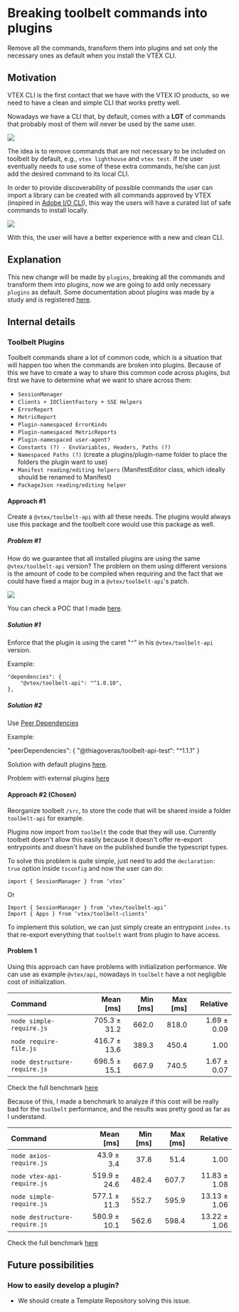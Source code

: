 # Breaking toolbelt commands into plugins

Remove all the commands, transform them into plugins and set only the necessary ones as default when you install the VTEX CLI.

## Motivation

VTEX CLI is the first contact that we have with the VTEX IO products, so we need to have a clean and simple CLI that works pretty well.

Nowadays we have a CLI that, by default, comes with a **LOT** of commands that probably most of them will never be used by the same user.

![](https://i.imgur.com/2GIq2Ep.png)

The idea is to remove commands that are not necessary to be included on toolbelt by default, e.g., `vtex lighthouse` and `vtex test`. If the user eventually needs to use some of these extra commands, he/she can just add the desired command to its local CLI.

In order to provide discoverability of possible commands the user can import a library can be created with all commands approved by VTEX (inspired in  [Adobe I/O CLI](https://github.com/adobe/aio-cli)), this way the users will have a curated list of safe commands to install locally.

![](https://i.imgur.com/TXS0MmO.png)

With this, the user will have a better experience with a new and clean CLI.

## Explanation

This new change will be made by `plugins`, breaking all the commands and transform them into plugins, now we are going to add only necessary `plugins` as default. Some documentation about plugins was made by a study and is registered [here](https://github.com/VerasThiago/CLIBenchmark/blob/master/Oclif/docs/ABOUTME.md).

## Internal details

### Toolbelt Plugins

Toolbelt commands share a lot of common code, which is a situation that will happen too when the commands are broken into plugins. Because of this we have to create a way to share this common code across plugins, but first we have to determine what we want to share across them:

- `SessionManager`
- `Clients + IOClientFactory + SSE Helpers`
- `ErrorReport`
- `MetricReport`
- `Plugin-namespaced ErrorKinds`
- `Plugin-namespaced MetricReports`
- `Plugin-namespaced user-agent?`
- `Constants (?) - EnvVariables, Headers, Paths (?)`
- `Namespaced Paths (?)` (create a plugins/plugin-name folder to place the folders the plugin want to use)
- `Manifest reading/editing helpers` (ManifestEditor class, which ideally should be renamed to Manifest)
- `PackageJson reading/editing helper`

#### Approach #1
Create a `@vtex/toolbelt-api` with all these needs. The plugins would always use this package and the toolbelt core would use this package as well.

##### Problem #1

How do we guarantee that all installed plugins are using the same `@vtex/toolbelt-api` version? The problem on them using different versions is the amount of code to be compiled when requiring and the fact that we could have fixed a major bug in a `@vtex/toolbelt-api`'s patch. 

![](https://i.imgur.com/WTBuh0Y.png)

You can check a POC that I made [here](https://github.com/VerasThiago/npmPackageTests).


##### Solution #1

Enforce that the plugin is using the caret "`^`" in his `@vtex/toolbelt-api` version.

Example:
```
"dependencies": {
    "@vtex/toolbelt-api": "^1.0.10",
},
```

##### Solution #2

Use [Peer Dependencies](https://nodejs.org/es/blog/npm/peer-dependencies/)

Example:

"peerDependencies": {
  "@thiagoveras/toolbelt-api-test": "^1.1.1"
}

Solution with default plugins [here](https://github.com/VerasThiago/npmPackageTests/pull/1).

Problem with external plugins [here](https://github.com/VerasThiago/npmPackageTests/pull/1#issuecomment-647696211)


#### Approach #2 (**Chosen**)

Reorganize toolbelt `/src`, to store the code that will be shared inside a folder `toolbelt-api` for example.

Plugins now import from `toolbelt` the code that they will use. Currently toolbelt doesn't allow this easily because it doesn't offer re-export entrypoints and doesn't have on the published bundle the typescript types.

To solve this problem is quite simple, just need to add the `declaration: true` option inside `tsconfig` and now the user can do:

```
import { SessionManager } from ‘vtex’
```

Or

```
Import { SessionManager } from ‘vtex/toolbelt-api’
Import { Apps } from ‘vtex/toolbelt-clients’
```

To implement this solution, we can just simply create an entrypoint `index.ts` that re-export everything that `toolbelt` want from plugin to have access.

#### Problem 1

Using this approach can have problems with initialization performance. We can use as example `@vtex/api`, nowadays in `toolbelt` have a not negligible cost of initialization.

| Command | Mean [ms] | Min [ms] | Max [ms] | Relative |
|:---|---:|---:|---:|---:|
| `node simple-require.js` | 705.3 ± 31.2 | 662.0 | 818.0 | 1.69 ± 0.09 |
| `node require-file.js` | 416.7 ± 13.6 | 389.3 | 450.4 | 1.00 |
| `node destructure-require.js` | 696.5 ± 15.1 | 667.9 | 740.5 | 1.67 ± 0.07 |

Check the full benchmark [here](https://github.com/tiagonapoli/benchmarking/tree/master/node-vtex-api-import
)


Because of this, I made a benchmark to analyze if this cost will be really bad for the `toolbelt` performance, and the results was pretty good as far as I understand.

| Command | Mean [ms] | Min [ms] | Max [ms] | Relative |
|:---|---:|---:|---:|---:|
| `node axios-require.js` | 43.9 ± 3.4 | 37.8 | 51.4 | 1.00 |
| `node vtex-api-require.js` | 519.9 ± 24.6 | 482.4 | 607.7 | 11.83 ± 1.08 |
| `node simple-require.js` | 577.1 ± 11.3 | 552.7 | 595.9 | 13.13 ± 1.06 |
| `node destructure-require.js` | 580.9 ± 10.1 | 562.6 | 598.4 | 13.22 ± 1.06 |



Check the full benchmark [here](https://github.com/VerasThiago/toolbelt-benchmark/tree/master/toolbelt-import)

## Future possibilities

### How to easily develop a plugin?
- We should create a Template Repository solving this issue.
